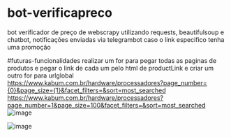 # bot-verificapreco
bot verificador de preço de webscrapy utilizando requests, beautifulsoup e chatbot, notificações enviadas via
telegrambot caso o link especifico tenha uma promoção

#futuras-funcionalidades
realizar um for para pegar todas as paginas de produtos e pegar o link de cada um pelo html de productLink e 
criar um outro for para urlglobal
https://www.kabum.com.br/hardware/processadores?page_number={0}&page_size={1}&facet_filters=&sort=most_searched
https://www.kabum.com.br/hardware/processadores?page_number=1&page_size=100&facet_filters=&sort=most_searched
![image](https://github.com/guilherme-se/bot-verificapreco/assets/81692269/65d1174a-960f-4629-88e3-25c11fd709b5)


![image](https://github.com/guilherme-se/bot-verificapreco/assets/81692269/c7cc923b-79d8-4d13-a6cb-9cc534160b7c)
